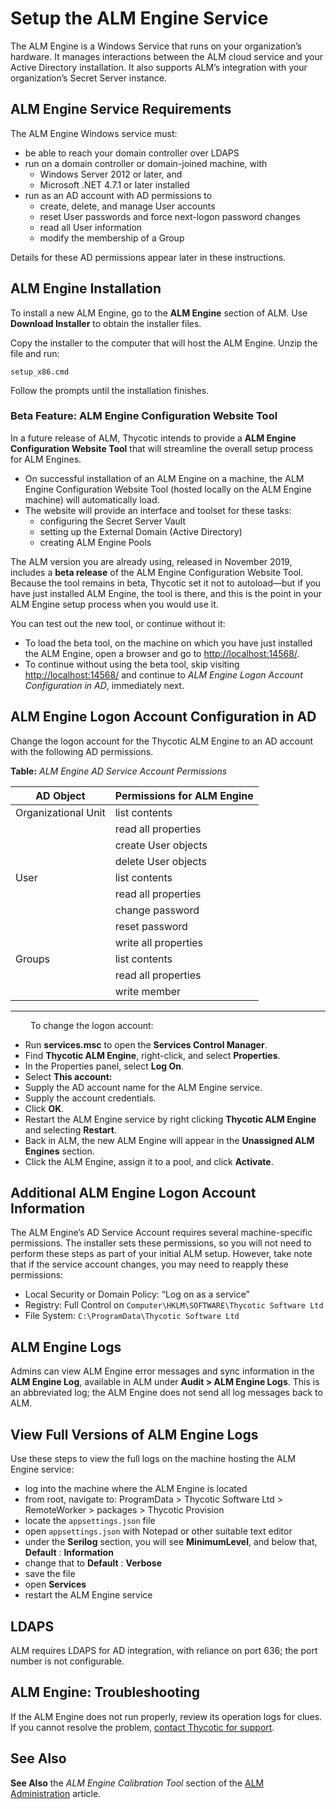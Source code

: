 ﻿[title]: # (Setup the ALM Engine Service)
[tags]: # (Account Lifecycle Manager,ALM,Active Directory,)
[priority]: # (5120)

# Setup the ALM Engine Service

The ALM Engine is a Windows Service that runs on your organization’s hardware. It manages interactions between the ALM cloud service and your Active Directory installation. It also supports ALM’s integration with your organization’s Secret Server instance.

## ALM Engine Service Requirements

The ALM Engine Windows service must:

* be able to reach your domain controller over LDAPS
* run on a domain controller or domain-joined machine, with
  * Windows Server 2012 or later, and
  * Microsoft .NET 4.7.1 or later installed
* run as an AD account with AD permissions to
  * create, delete, and manage User accounts
  * reset User passwords and force next-logon password changes
  * read all User information
  * modify the membership of a Group

Details for these AD permissions appear later in these instructions.

## ALM Engine Installation

To install a new ALM Engine, go to the **ALM Engine** section of ALM. Use **Download Installer** to obtain the installer files.

Copy the installer to the computer that will host the ALM Engine. Unzip the file and run:

  `setup_x86.cmd`

Follow the prompts until the installation finishes.

### Beta Feature: ALM Engine Configuration Website Tool

In a future release of ALM, Thycotic intends to provide a **ALM Engine Configuration Website Tool** that will streamline the overall setup process for ALM Engines.

* On successful installation of an ALM Engine on a machine, the ALM Engine Configuration Website Tool (hosted locally on the ALM Engine machine) will automatically load.
* The website will provide an interface and toolset for these tasks:
  * configuring the Secret Server Vault
  * setting up the External Domain (Active Directory)
  * creating ALM Engine Pools

The ALM version you are already using, released in November 2019, includes a **beta release** of the ALM Engine Configuration Website Tool. Because the tool remains in beta, Thycotic set it not to autoload—but if you have just installed ALM Engine, the tool is there, and this is the point in your ALM Engine setup process when you would use it.

You can test out the new tool, or continue without it:

* To load the beta tool, on the machine on which you have just installed the ALM Engine, open a browser and go to [http://localhost:14568/](http://localhost:14568/).
* To continue without using the beta tool, skip visiting [http://localhost:14568/](http://localhost:14568/) and continue to *ALM Engine Logon Account Configuration in AD*, immediately next.

## ALM Engine Logon Account Configuration in AD

Change the logon account for the Thycotic ALM Engine to an AD account with the following AD permissions.

**Table:** *ALM Engine AD Service Account Permissions*

| AD Object           | Permissions for ALM Engine |
|---------------------|-------------------------------|
| Organizational Unit | list contents                 |
|                     | read all properties           |
|                     | create User objects           |
|                     | delete User objects           |
| User                | list contents                 |
|                     | read all properties           |
|                     | change password               |
|                     | reset password                |
|                     | write all properties          |
| Groups              | list contents                 |
|                     | read all properties           |
|                     | write member                  |

---
  
To change the logon account:

* Run **services.msc** to open the **Services Control Manager**.
* Find **Thycotic ALM Engine**, right-click, and select **Properties**.
* In the Properties panel, select **Log On**.
* Select **This account:**
* Supply the AD account name for the ALM Engine service.
* Supply the account credentials.
* Click **OK**.
* Restart the ALM Engine service by right clicking **Thycotic ALM Engine** and selecting **Restart**.
* Back in ALM, the new ALM Engine will appear in the **Unassigned ALM Engines** section.
* Click the ALM Engine, assign it to a pool, and click **Activate**.

## Additional ALM Engine Logon Account Information

The ALM Engine’s AD Service Account requires several machine-specific permissions. The installer sets these permissions, so you will not need to perform these steps as part of your initial ALM setup. However, take note that if the service account changes, you may need to reapply these permissions:

* Local Security or Domain Policy: “Log on as a service”
* Registry: Full Control on `Computer\HKLM\SOFTWARE\Thycotic Software Ltd`
* File System: `C:\ProgramData\Thycotic Software Ltd`

## ALM Engine Logs

Admins can view ALM Engine error messages and sync information in the **ALM Engine Log**, available in ALM under **Audit > ALM Engine Logs**. This is an abbreviated log; the ALM Engine does not send all log messages back to ALM.

## View Full Versions of ALM Engine Logs

Use these steps to view the full logs on the machine hosting the ALM Engine service:

* log into the machine where the ALM Engine is located
* from root, navigate to: ProgramData > Thycotic Software Ltd > RemoteWorker > packages > Thycotic Provision
* locate the `appsettings.json` file
* open `appsettings.json` with Notepad or other suitable text editor
* under the **Serilog** section, you will see **MinimumLevel**, and below that, **Default** : **Information**
* change that to **Default** : **Verbose**
* save the file
* open **Services**
* restart the ALM Engine service

## LDAPS

ALM requires LDAPS for AD integration, with reliance on port 636; the port number is not configurable.

## ALM Engine: Troubleshooting

If the ALM Engine does not run properly, review its operation logs for clues. If you cannot resolve the problem, [contact Thycotic for support](../../support/).

## See Also

**See Also** the *ALM Engine Calibration Tool* section of the [ALM Administration](../../alm-admin/) article.
